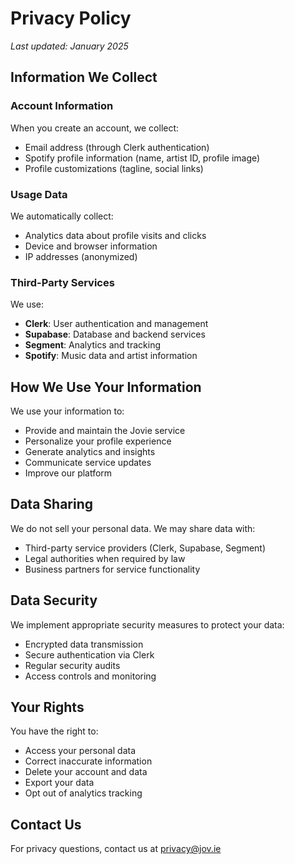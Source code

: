 # Privacy Policy

*Last updated: January 2025*

## Information We Collect

### Account Information
When you create an account, we collect:
- Email address (through Clerk authentication)
- Spotify profile information (name, artist ID, profile image)
- Profile customizations (tagline, social links)

### Usage Data
We automatically collect:
- Analytics data about profile visits and clicks
- Device and browser information
- IP addresses (anonymized)

### Third-Party Services
We use:
- **Clerk**: User authentication and management
- **Supabase**: Database and backend services
- **Segment**: Analytics and tracking
- **Spotify**: Music data and artist information

## How We Use Your Information

We use your information to:
- Provide and maintain the Jovie service
- Personalize your profile experience
- Generate analytics and insights
- Communicate service updates
- Improve our platform

## Data Sharing

We do not sell your personal data. We may share data with:
- Third-party service providers (Clerk, Supabase, Segment)
- Legal authorities when required by law
- Business partners for service functionality

## Data Security

We implement appropriate security measures to protect your data:
- Encrypted data transmission
- Secure authentication via Clerk
- Regular security audits
- Access controls and monitoring

## Your Rights

You have the right to:
- Access your personal data
- Correct inaccurate information
- Delete your account and data
- Export your data
- Opt out of analytics tracking

## Contact Us

For privacy questions, contact us at privacy@jov.ie